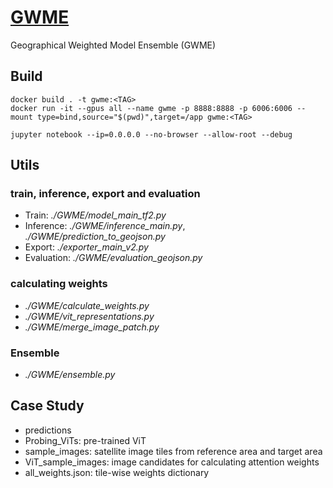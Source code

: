 # [GWME](https://github.com/tum-bgd/GWME)

Geographical Weighted Model Ensemble (GWME)

## Build

```
docker build . -t gwme:<TAG>
docker run -it --gpus all --name gwme -p 8888:8888 -p 6006:6006 --mount type=bind,source="$(pwd)",target=/app gwme:<TAG>

jupyter notebook --ip=0.0.0.0 --no-browser --allow-root --debug
```

## Utils

### train, inference, export and evaluation

- Train: *./GWME/model_main_tf2.py*
- Inference: *./GWME/inference_main.py*, *./GWME/prediction_to_geojson.py*
- Export: *./exporter_main_v2.py*
- Evaluation: *./GWME/evaluation_geojson.py*

### calculating weights

- *./GWME/calculate_weights.py*
- *./GWME/vit_representations.py*
- *./GWME/merge_image_patch.py*

### Ensemble

- *./GWME/ensemble.py*

## Case Study

- predictions
- Probing_ViTs: pre-trained ViT
- sample_images: satellite image tiles from reference area and target area
- ViT_sample_images: image candidates for calculating attention weights
- all_weights.json: tile-wise weights dictionary
